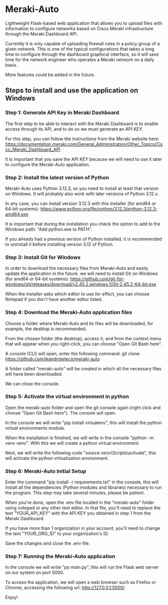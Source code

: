# Meraki-Auto

Lightweight Flask-based web application that allows you to upload files with information to configure networks based on Cisco Meraki infrastructure through the Meraki Dashboard API.

Currently it is only capable of uploading firewall rules in a policy group of a given network. This is one of the typical configurations that takes a long time to configure through the dashboard graphical interface, so it will save time for the network engineer who operates a Meraki network on a daily basis.

More features could be added in the future.

## Steps to install and use the application on Windows ##

### Step 1: Generate API Key in Meraki Dashboard ###

The first step to be able to interact with the Meraki Dashboard is to enable access through its API, and to do so we must generate an API KEY.

For this step, you can follow the instructions from the Meraki website here: https://documentation.meraki.com/General_Administration/Other_Topics/Cisco_Meraki_Dashboard_API

It is important that you save the API KEY because we will need to use it later to configure the Meraki-Auto application.

### Step 2: Install the latest version of Python ###

Meraki-Auto uses Python 3.12.3, so you need to install at least that version on Windows. It will probably also work with later versions of Python 3.12.x.

In any case, you can install version 3.12.3 with this installer (for amd64 or 64-bit systems): https://www.python.org/ftp/python/3.12.3/python-3.12.3-amd64.exe

It is important that during the installation you check the option to add to the Windows path: "Add python.exe to PATH".

If you already had a previous version of Python installed, it is recommended to uninstall it before installing version 3.12 of Python.

### Step 3: Install Git for Windows ###

In order to download the necessary files from Meraki-Auto and easily update the application in the future, we will need to install Git on Windows (for amd64 or 64-bit systems): https://github.com/git-for-windows/git/releases/download/v2.45.2.windows.1/Git-2.45.2-64-bit.exe

When the installer asks which editor to use for effect, you can choose Notepad if you don't have another editor listed.

### Step 4: Download the Meraki-Auto application files ###

Choose a folder where Meraki-Auto and its files will be downloaded, for example, the desktop is recommended.

From the chosen folder (the desktop), access it, and from the context menu that will appear when you right-click, you can choose "Open Git Bash here".

A console (CLI) will open, enter the following command:
git clone https://github.com/leandroteleco/meraki-auto

A folder called "meraki-auto" will be created in which all the necessary files will have been downloaded.

We can close the console.

### Step 5: Activate the virtual environment in python ###

Open the meraki-auto folder and open the git console again (right click and choose "Open Git Bash here"). The console will open.

In the console we will write "pip install virtualenv", this will install the python virtual environments module.

When the installation is finished, we will write in the console "python -m venv venv". With this we will create a python virtual environment.

Next, we will write the following code "source venv\Scripts\activate", this will activate the python virtualization environment.

### Step 6: Meraki-Auto Initial Setup ###

Enter the command "pip install -r requirements.txt" in the console, this will install all the dependencies (Python modules and libraries) necessary to run the program. This step may take several minutes, please be patient.

When you're done, open the .env file located in the "meraki-auto" folder using notepad or any other text editor. In that file, you'll need to replace the text "YOUR_API_KEY" with the API KEY you obtained in step 1 from the Meraki Dashboard.

If you have more than 1 organization in your account, you'll need to change the text "YOUR_ORG_ID" to your organization's ID.

Save the changes and close the .env file.

### Step 7: Running the Meraki-Auto application ###

In the console we will write "py main.py", this will run the Flask web server on our system on port 5000.

To access the application, we will open a web browser such as Firefox or Chrome, accessing the following url: http://127.0.0.1:5000/

Enjoy!


